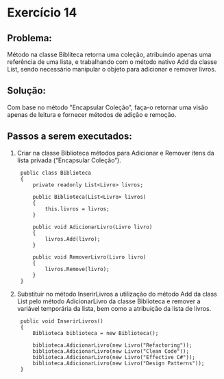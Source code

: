 # **Exercício 14**
## Problema:
Método na classe Bibliteca retorna uma coleção, atribuindo apenas uma referência de uma lista, e trabalhando com o método nativo Add da classe List, sendo necessário manipular o objeto para adicionar e remover livros.

## Solução:
Com base no método "Encapsular Coleção", faça-o retornar uma visão apenas de leitura e fornecer métodos de adição e remoção.

## Passos a serem executados:
1) Criar na classe Biblioteca métodos para Adicionar e Remover itens da lista privada (“Encapsular Coleção”).

        public class Biblioteca
        {
            private readonly List<Livro> livros;

            public Biblioteca(List<Livro> livros)
            {
                this.livros = livros;
            }

            public void AdicionarLivro(Livro livro)
            {
	            livros.Add(livro);
            }

            public void RemoverLivro(Livro livro)
            {
	            livros.Remove(livro);
            }
        }

2) Substituir no método InserirLivros a utilização do método Add da class List pelo método AdicionarLivro da classe Biblioteca e remover a variável temporária da lista, bem como a atribuição da lista de livros.

        public void InserirLivros()
        {
	        Biblioteca biblioteca = new Biblioteca();

	        biblioteca.AdicionarLivro(new Livro("Refactoring"));
	        biblioteca.AdicionarLivro(new Livro("Clean Code"));
	        biblioteca.AdicionarLivro(new Livro("Effective C#"));
	        biblioteca.AdicionarLivro(new Livro("Design Patterns"));
        }   